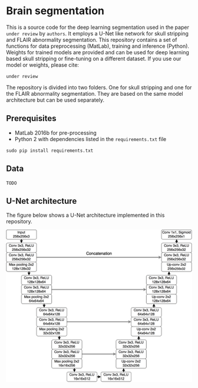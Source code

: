 # Brain segmentation

This is a source code for the deep learning segmentation used in the paper `under review` by `authors`.
It employs a U-Net like network for skull stripping and FLAIR abnormality segmentation.
This repository contains a set of functions for data preprocessing (MatLab), training and inference (Python).
Weights for trained models are provided and can be used for deep learning based skull stripping or fine-tuning on a different dataset.
If you use our model or weights, please cite:

```
under review
```

The repository is divided into two folders.
One for skull stripping and one for the FLAIR abnormality segmentation.
They are based on the same model architecture but can be used separately.

## Prerequisites

- MatLab 2016b for pre-processing
- Python 2 with dependencies listed in the `requirements.txt` file
```
sudo pip install requirements.txt
```


## Data

```
TODO
```

## U-Net architecture

The figure below shows a U-Net architecture implemented in this repository.

![unet](images/unet.png)
